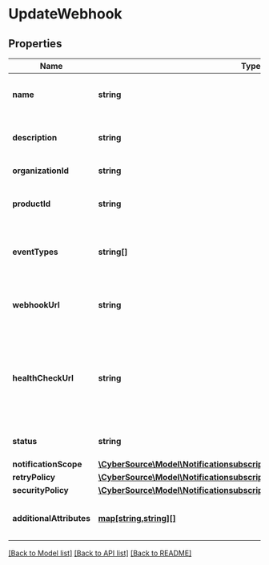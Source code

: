 # UpdateWebhook

## Properties
Name | Type | Description | Notes
------------ | ------------- | ------------- | -------------
**name** | **string** | Client friendly webhook name. | [optional] 
**description** | **string** | Client friendly webhook description.\\ | [optional] 
**organizationId** | **string** | Organization Id. | [optional] 
**productId** | **string** | The product you are receiving a webhook for. | [optional] 
**eventTypes** | **string[]** | Array of the different events for a given product id. | [optional] 
**webhookUrl** | **string** | The client&#39;s endpoint (URL) to receive webhooks. | [optional] 
**healthCheckUrl** | **string** | The client&#39;s health check endpoint (URL). This should be as close as possible to the actual webhookUrl. | [optional] 
**status** | **string** | Webhook status. | [optional] [default to 'INACTIVE']
**notificationScope** | [**\CyberSource\Model\Notificationsubscriptionsv1webhooksNotificationScope**](Notificationsubscriptionsv1webhooksNotificationScope.md) |  | [optional] 
**retryPolicy** | [**\CyberSource\Model\Notificationsubscriptionsv1webhooksRetryPolicy**](Notificationsubscriptionsv1webhooksRetryPolicy.md) |  | [optional] 
**securityPolicy** | [**\CyberSource\Model\Notificationsubscriptionsv1webhooksSecurityPolicy**](Notificationsubscriptionsv1webhooksSecurityPolicy.md) |  | [optional] 
**additionalAttributes** | [**map[string,string][]**](map.md) | Additional, free form configuration data. | [optional] 

[[Back to Model list]](../README.md#documentation-for-models) [[Back to API list]](../README.md#documentation-for-api-endpoints) [[Back to README]](../README.md)


